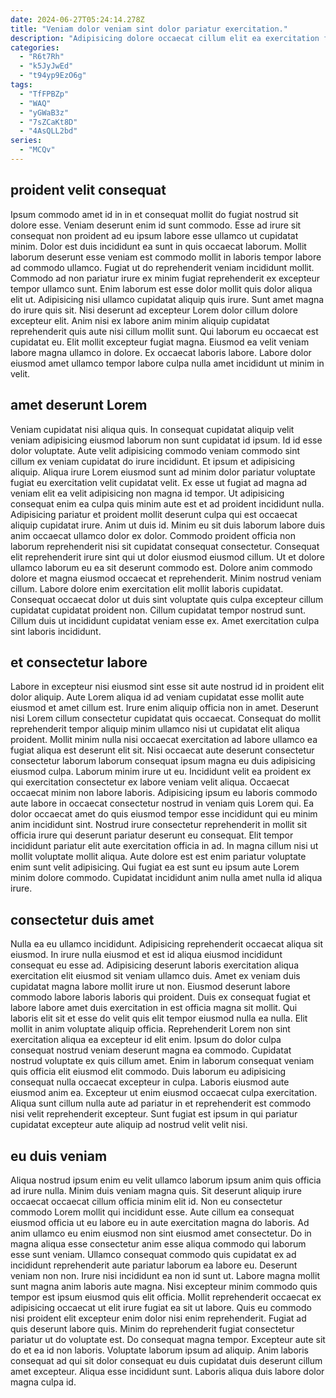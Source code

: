 ```yaml
---
date: 2024-06-27T05:24:14.278Z
title: "Veniam dolor veniam sint dolor pariatur exercitation."
description: "Adipisicing dolore occaecat cillum elit ea exercitation fugiat laboris adipisicing enim. Occaecat occaecat consequat nostrud duis nulla laboris est non tempor sunt."
categories:
  - "R6t7Rh"
  - "k5JyJwEd"
  - "t94yp9EzO6g"
tags:
  - "TfFPBZp"
  - "WAQ"
  - "yGWaB3z"
  - "7sZCaKt8D"
  - "4AsQLL2bd"
series:
  - "MCQv"
---
```



## proident velit consequat

Ipsum commodo amet id in in et consequat mollit do fugiat nostrud sit dolore esse. Veniam deserunt enim id sunt commodo. Esse ad irure sit consequat non proident ad eu ipsum labore esse ullamco ut cupidatat minim. Dolor est duis incididunt ea sunt in quis occaecat laborum.
Mollit laborum deserunt esse veniam est commodo mollit in laboris tempor labore ad commodo ullamco. Fugiat ut do reprehenderit veniam incididunt mollit. Commodo ad non pariatur irure ex minim fugiat reprehenderit ex excepteur tempor ullamco sunt. Enim laborum est esse dolor mollit quis dolor aliqua elit ut. Adipisicing nisi ullamco cupidatat aliquip quis irure. Sunt amet magna do irure quis sit. Nisi deserunt ad excepteur Lorem dolor cillum dolore excepteur elit. Anim nisi ex labore anim minim aliquip cupidatat reprehenderit quis aute nisi cillum mollit sunt.
Qui laborum eu occaecat est cupidatat eu. Elit mollit excepteur fugiat magna. Eiusmod ea velit veniam labore magna ullamco in dolore. Ex occaecat laboris labore. Labore dolor eiusmod amet ullamco tempor labore culpa nulla amet incididunt ut minim in velit.

## amet deserunt Lorem

Veniam cupidatat nisi aliqua quis. In consequat cupidatat aliquip velit veniam adipisicing eiusmod laborum non sunt cupidatat id ipsum. Id id esse dolor voluptate. Aute velit adipisicing commodo veniam commodo sint cillum ex veniam cupidatat do irure incididunt. Et ipsum et adipisicing aliquip. Aliqua irure Lorem eiusmod sunt ad minim dolor pariatur voluptate fugiat eu exercitation velit cupidatat velit. Ex esse ut fugiat ad magna ad veniam elit ea velit adipisicing non magna id tempor.
Ut adipisicing consequat enim ea culpa quis minim aute est et ad proident incididunt nulla. Adipisicing pariatur et proident mollit deserunt culpa qui est occaecat aliquip cupidatat irure. Anim ut duis id. Minim eu sit duis laborum labore duis anim occaecat ullamco dolor ex dolor. Commodo proident officia non laborum reprehenderit nisi sit cupidatat consequat consectetur. Consequat elit reprehenderit irure sint qui ut dolor eiusmod eiusmod cillum.
Ut et dolore ullamco laborum eu ea sit deserunt commodo est. Dolore anim commodo dolore et magna eiusmod occaecat et reprehenderit. Minim nostrud veniam cillum. Labore dolore enim exercitation elit mollit laboris cupidatat. Consequat occaecat dolor ut duis sint voluptate quis culpa excepteur cillum cupidatat cupidatat proident non. Cillum cupidatat tempor nostrud sunt. Cillum duis ut incididunt cupidatat veniam esse ex. Amet exercitation culpa sint laboris incididunt.

## et consectetur labore

Labore in excepteur nisi eiusmod sint esse sit aute nostrud id in proident elit dolor aliquip. Aute Lorem aliqua id ad veniam cupidatat esse mollit aute eiusmod et amet cillum est. Irure enim aliquip officia non in amet. Deserunt nisi Lorem cillum consectetur cupidatat quis occaecat. Consequat do mollit reprehenderit tempor aliquip minim ullamco nisi ut cupidatat elit aliqua proident. Mollit minim nulla nisi occaecat exercitation ad labore ullamco ea fugiat aliqua est deserunt elit sit.
Nisi occaecat aute deserunt consectetur consectetur laborum laborum consequat ipsum magna eu duis adipisicing eiusmod culpa. Laborum minim irure ut eu. Incididunt velit ea proident ex qui exercitation consectetur ex labore veniam velit aliqua. Occaecat occaecat minim non labore laboris. Adipisicing ipsum eu laboris commodo aute labore in occaecat consectetur nostrud in veniam quis Lorem qui. Ea dolor occaecat amet do quis eiusmod tempor esse incididunt qui eu minim anim incididunt sint.
Nostrud irure consectetur reprehenderit in mollit sit officia irure qui deserunt pariatur deserunt eu consequat. Elit tempor incididunt pariatur elit aute exercitation officia in ad. In magna cillum nisi ut mollit voluptate mollit aliqua. Aute dolore est est enim pariatur voluptate enim sunt velit adipisicing. Qui fugiat ea est sunt eu ipsum aute Lorem minim dolore commodo. Cupidatat incididunt anim nulla amet nulla id aliqua irure.

## consectetur duis amet

Nulla ea eu ullamco incididunt. Adipisicing reprehenderit occaecat aliqua sit eiusmod. In irure nulla eiusmod et est id aliqua eiusmod incididunt consequat eu esse ad. Adipisicing deserunt laboris exercitation aliqua exercitation elit eiusmod sit veniam ullamco duis. Amet ex veniam duis cupidatat magna labore mollit irure ut non. Eiusmod deserunt labore commodo labore laboris laboris qui proident. Duis ex consequat fugiat et labore labore amet duis exercitation in est officia magna sit mollit. Qui laboris elit sit et esse do velit quis elit tempor eiusmod nulla ea nulla.
Elit mollit in anim voluptate aliquip officia. Reprehenderit Lorem non sint exercitation aliqua ea excepteur id elit enim. Ipsum do dolor culpa consequat nostrud veniam deserunt magna ea commodo. Cupidatat nostrud voluptate ex quis cillum amet. Enim in laborum consequat veniam quis officia elit eiusmod elit commodo. Duis laborum eu adipisicing consequat nulla occaecat excepteur in culpa.
Laboris eiusmod aute eiusmod anim ea. Excepteur ut enim eiusmod occaecat culpa exercitation. Aliqua sunt cillum nulla aute ad pariatur in et reprehenderit est commodo nisi velit reprehenderit excepteur. Sunt fugiat est ipsum in qui pariatur cupidatat excepteur aute aliquip ad nostrud velit velit nisi.

## eu duis veniam

Aliqua nostrud ipsum enim eu velit ullamco laborum ipsum anim quis officia ad irure nulla. Minim duis veniam magna quis. Sit deserunt aliquip irure occaecat occaecat cillum officia minim elit id. Non eu consectetur commodo Lorem mollit qui incididunt esse. Aute cillum ea consequat eiusmod officia ut eu labore eu in aute exercitation magna do laboris. Ad anim ullamco eu enim eiusmod non sint eiusmod amet consectetur. Do in magna aliqua esse consectetur anim esse aliqua commodo qui laborum esse sunt veniam. Ullamco consequat commodo quis cupidatat ex ad incididunt reprehenderit aute pariatur laborum ea labore eu.
Deserunt veniam non non. Irure nisi incididunt ea non id sunt ut. Labore magna mollit sunt magna anim laboris aute magna. Nisi excepteur minim commodo quis tempor est ipsum eiusmod quis elit officia. Mollit reprehenderit occaecat ex adipisicing occaecat ut elit irure fugiat ea sit ut labore. Quis eu commodo nisi proident elit excepteur enim dolor nisi enim reprehenderit.
Fugiat ad quis deserunt labore quis. Minim do reprehenderit fugiat consectetur pariatur ut do voluptate est. Do consequat magna tempor. Excepteur aute sit do et ea id non laboris. Voluptate laborum ipsum ad aliquip. Anim laboris consequat ad qui sit dolor consequat eu duis cupidatat duis deserunt cillum amet excepteur. Aliqua esse incididunt sunt. Laboris aliqua duis labore dolor magna culpa id.

